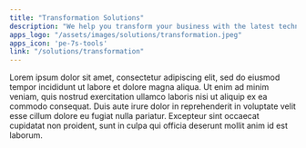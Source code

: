 ```yaml
---
title: "Transformation Solutions"
description: "We help you transform your business with the latest technologies that solve your needs."
apps_logo: "/assets/images/solutions/transformation.jpeg"
apps_icon: 'pe-7s-tools'
link: "/solutions/transformation"
---
```

Lorem ipsum dolor sit amet, consectetur adipiscing elit, sed do eiusmod tempor incididunt ut labore et dolore magna aliqua. Ut enim ad minim veniam, quis nostrud exercitation ullamco laboris nisi ut aliquip ex ea commodo consequat. Duis aute irure dolor in reprehenderit in voluptate velit esse cillum dolore eu fugiat nulla pariatur. Excepteur sint occaecat cupidatat non proident, sunt in culpa qui officia deserunt mollit anim id est laborum.
